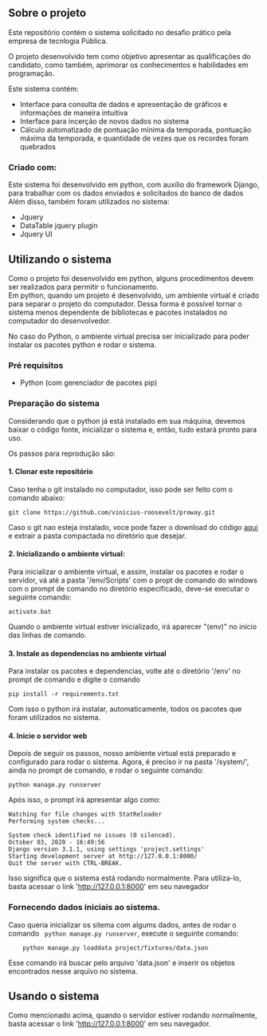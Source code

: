 <!-- 
    ** README of the project **
    This file contains the instructions and information for runnning and using the system locally
    Created by: Vinicius Roosevelt Santos Dias
 -->

<!-- ABOUT THE PROJECT -->
## Sobre o projeto

Este repositório contém o sistema solicitado no desafio prático pela empresa de tecnlogia Pública.

O projeto desenvolvido tem como objetivo apresentar as qualificações do candidato, como também, aprimorar os conhecimentos
e habilidades em programação.

Este sistema contém:
* Interface para consulta de dados e apresentação de gráficos e informações de maneira intuitiva
* Interface para incerção de novos dados no sistema
* Cálculo automatizado de pontuação mínima da temporada, pontuação máxima da temporada, e quantidade de vezes que os recordes foram quebrados

### Criado com:
Este sistema foi desenvolvido em python, com auxílio do framework Django, para trabalhar com os dados enviados e solicitados do banco de dados<br>
Além disso, também foram utilizados no sistema:
* Jquery
* DataTable jquery plugin
* Jquery UI

<!-- GETTING STARTED -->
## Utilizando o sistema

Como o projeto foi desenvolvido em python, alguns procedimentos devem ser realizados para permitir o funcionamento.<br/>
Em python, quando um projeto é desenvolvido, um ambiente virtual é criado para separar o projeto do computador. Dessa forma
é possível tornar o sistema menos dependente de bibliotecas e pacotes instalados no computador do desenvolvedor.

No caso do Python, o ambiente virtual precisa ser inicializado para poder instalar os pacotes python e rodar o sistema.

### Pré requisitos

* Python (com gerenciador de pacotes pip)

### Preparação do sistema

Considerando que o python já está instalado em sua máquina, devemos baixar o código fonte, inicializar o sistema e, então, tudo estará pronto para uso.

Os passos para reprodução são:

#### 1. Clonar este repositório
Caso tenha o git instalado no computador, isso pode ser feito com o comando abaixo:
```
git clone https://github.com/vinicius-roosevelt/proway.git
```
Caso o git nao esteja instalado, voce pode fazer o download do código [aqui](https://github.com/vinicius-roosevelt/proway) e extrair a pasta compactada no diretório que desejar.

#### 2. Inicializando o ambiente virtual:
Para inicializar o ambiente virtual, e assim, instalar os pacotes e rodar o servidor, vá até a pasta '/env/Scripts' com o propt de comando do windows<br>
com o prompt de comando no diretório especificado, deve-se executar o seguinte comando:

```
activate.bat
```

Quando o ambiente virtual estiver inicializado, irá aparecer "(env)" no início das linhas de comando.

#### 3. Instale as dependencias no ambiente virtual
Para instalar os pacotes e dependencias, volte até o diretório '/env' no prompt de comando e digite o comando

```
pip install -r requirements.txt
```

Com isso o python irá instalar, automaticamente, todos os pacotes que foram utilizados no sistema.

#### 4. Inicie o servidor web

Depois de seguir os passos, nosso ambiente virtual está preparado e configurado para rodar o sistema. Agora, é preciso ir na pasta '/system/', ainda no prompt de comando, e rodar o seguinte comando:

```
python manage.py runserver 
```

Após isso, o prompt irá apresentar algo como:
```
Watching for file changes with StatReloader
Performing system checks...

System check identified no issues (0 silenced).
October 03, 2020 - 16:49:56
Django version 3.1.1, using settings 'project.settings'
Starting development server at http://127.0.0.1:8000/
Quit the server with CTRL-BREAK.
```

Isso significa que o sistema está rodando normalmente. Para utiliza-lo, basta acessar o link 'http://127.0.0.1:8000' em seu navegador

### Fornecendo dados iniciais ao sistema.
Caso queria inicializar os sitema com algums dados, antes de rodar  o comando ``` python manage.py runserver```, execute o seguinte comando:
```
    python manage.py loaddata project/fixtures/data.json
```

Esse comando irá buscar pelo arquivo 'data.json' e inserir os objetos encontrados nesse arquivo no sistema.

## Usando o sistema

Como mencionado acima, quando o servidor estiver rodando normalmente, basta acessar o link 'http://127.0.0.1:8000' em seu navegador.
